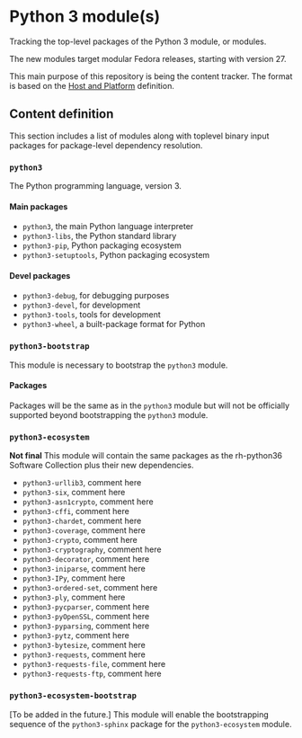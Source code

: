 # Python 3 module(s)

Tracking the top-level packages of the Python 3 module, or modules.

The new modules target modular Fedora releases, starting with version 27.

This main purpose of this repository is being the content tracker. The format is based on the [Host and Platform](https://github.com/fedora-modularity/hp) definition.

## Content definition

This section includes a list of modules along with toplevel binary input packages for package-level dependency resolution.


### `python3`

The Python programming language, version 3.

#### Main packages
* `python3`, the main Python language interpreter
* `python3-libs`, the Python standard library
* `python3-pip`, Python packaging ecosystem
* `python3-setuptools`, Python packaging ecosystem

#### Devel packages
* `python3-debug`, for debugging purposes
* `python3-devel`, for development
* `python3-tools`, tools for development
* `python3-wheel`, a built-package format for Python


### `python3-bootstrap`

This module is necessary to bootstrap the `python3` module.

#### Packages
Packages will be the same as in the `python3` module but will not be officially supported beyond bootstrapping the `python3` module.


### `python3-ecosystem`

**Not final**
This module will contain the same packages as the rh-python36 Software Collection plus their new dependencies.

* `python3-urllib3`, comment here
* `python3-six`, comment here
* `python3-asn1crypto`, comment here
* `python3-cffi`, comment here
* `python3-chardet`, comment here
* `python3-coverage`, comment here
* `python3-crypto`, comment here
* `python3-cryptography`, comment here
* `python3-decorator`, comment here
* `python3-iniparse`, comment here
* `python3-IPy`, comment here
* `python3-ordered-set`, comment here
* `python3-ply`, comment here
* `python3-pycparser`, comment here
* `python3-pyOpenSSL`, comment here
* `python3-pyparsing`, comment here
* `python3-pytz`, comment here
* `python3-bytesize`, comment here
* `python3-requests`, comment here
* `python3-requests-file`, comment here
* `python3-requests-ftp`, comment here


### `python3-ecosystem-bootstrap`

[To be added in the future.]
This module will enable the bootstrapping sequence of the `python3-sphinx` package for the `python3-ecosystem` module.

